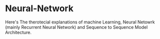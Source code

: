 # Neural-Network
Here's The therotecial explanations of machine Learning, Neural Netowrk (mainly Recurrent Neural Network) and Sequence to Sequence Model Architecture.
